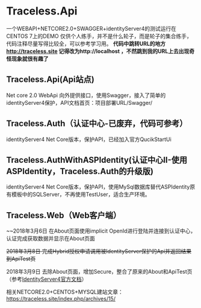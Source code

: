 # Traceless.Api
一个WEBAPI+NETCORE2.0+SWAGGER+identityServer4的测试运行在CENTOS 7上的DEMO
仅供个人练手，并不是什么轮子，而是轮子的集合练手，代码注释尽量写得比较全，可以参考学习用。
**代码中跳转URL的地方 http://traceless.site 记得改为http://localhost ，不然跳到我的URL上去出现奇怪现象就很有趣了**

## Traceless.Api(Api站点)
Net core 2.0 WebApi
向外提供接口，使用Swagger，接入了简单的identityServer4保护，API文档首页：项目部署URL/Swagger/

## Traceless.Auth（认证中心-已废弃，代码可参考）
identityServer4 Net Core版本，保护API，已经加入官方QucikStartUi

## Traceless.AuthWithASPIdentity(认证中心II-使用ASPIdentity，Traceless.Auth的升级版)
identityServer4 Net Core版本，保护API，使用MySql数据库替代ASPIdentity原有模板中的SQLServer，不再使用TestUser，适合生产环境。

## Traceless.Web（Web客户端）

~~2018年3月6日 在About页面使用implicit OpenId进行登陆并连接到认证中心，认证完成获取数据并显示在About页面

~~2018年3月8日 完成Hybrid授权申请调用被IdentityServer保护的Api并返回结果到ApiTest页~~

2018年3月9日 去除About页面，增加Secure，整合了原来的About和ApiTest页（参考[IdentityServer4官方文档](https://identityserver4.readthedocs.io/en/release/quickstarts/6_aspnet_identity.html)）

相关NETCORE2.0+CENTOS+MYSQL建站文章：https://traceless.site/index.php/archives/15/
